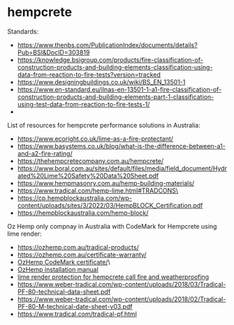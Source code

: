 # hempcrete

Standards:
  - https://www.thenbs.com/PublicationIndex/documents/details?Pub=BSI&DocID=303819
  - https://knowledge.bsigroup.com/products/fire-classification-of-construction-products-and-building-elements-classification-using-data-from-reaction-to-fire-tests?version=tracked
  - https://www.designingbuildings.co.uk/wiki/BS_EN_13501-1
  - https://www.en-standard.eu/ilnas-en-13501-1-a1-fire-classification-of-construction-products-and-building-elements-part-1-classification-using-test-data-from-reaction-to-fire-tests-1/
  - 

List of resources for hempcrete performance solutions in Australia:
  - https://www.ecoright.co.uk/lime-as-a-fire-protectant/
  - https://www.basystems.co.uk/blog/what-is-the-difference-between-a1-and-a2-fire-rating/
  - https://thehempcretecompany.com.au/hempcrete/
  - https://www.boral.com.au/sites/default/files/media/field_document/Hydrated%20Lime%20Safety%20Data%20Sheet.pdf
  - https://www.hempmasonry.com.au/hemp-building-materials/
  - https://www.tradical.com/hemp-lime.html#TRADCONS\
  - https://cp.hempblockaustralia.com/wp-content/uploads/sites/3/2022/03/HempBLOCK_Certification.pdf
  - https://hempblockaustralia.com/hemp-block/

Oz Hemp only compnay in Australia with CodeMark for Hempcrete using lime render:
  - https://ozhemp.com.au/tradical-products/
  - https://ozhemp.com.au/certificate-warranty/ 
  - [OzHemp CodeMark certificate/](https://register.cmicert.com.au/certificates/OZHemp/CM40261-I02-R01.pdf)\
  - [OzHemp installation manual](https://register.cmicert.com.au/certificates/OZHemp/Ozhemp_Tradical_Installation_Manual_Ver03_082020.pdf)
  - [lime render protection for hempcrete call fire and weatherproofing](https://www.tradical.com/pdf/renders-plasters.pdf)
  - https://www.weber-tradical.com/wp-content/uploads/2018/03/Tradical-PF-80-technical-data-sheet.pdf
  - https://www.weber-tradical.com/wp-content/uploads/2018/02/Tradical-PF-80-M-technical-date-sheet-v03.pdf
  - https://www.tradical.com/tradical-pf.html
